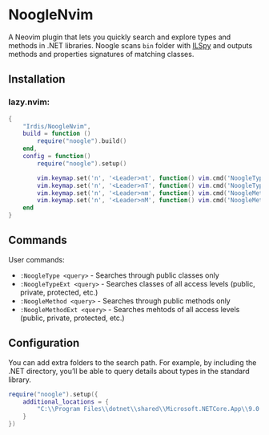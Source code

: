 # NoogleNvim

A Neovim plugin that lets you quickly search and explore types and methods in .NET libraries. Noogle scans `bin` folder with [ILSpy](https://github.com/icsharpcode/ILSpy) and outputs methods and properties signatures of matching classes.

## Installation

### lazy.nvim:
``` lua
{
    "Irdis/NoogleNvim",
    build = function ()
        require("noogle").build()
    end,
    config = function()
        require("noogle").setup()

        vim.keymap.set('n', '<Leader>nt', function() vim.cmd('NoogleType ' .. vim.fn.expand('<cword>')) end)
        vim.keymap.set('n', '<Leader>nT', function() vim.cmd('NoogleTypeExt ' .. vim.fn.expand('<cword>')) end)
        vim.keymap.set('n', '<Leader>nm', function() vim.cmd('NoogleMethod ' .. vim.fn.expand('<cword>')) end)
        vim.keymap.set('n', '<Leader>nM', function() vim.cmd('NoogleMethodExt ' .. vim.fn.expand('<cword>')) end)
    end
}
```

## Commands

User commands:
- `:NoogleType <query>` - Searches through public classes only
- `:NoogleTypeExt <query>` - Searches classes of all access levels (public, private, protected, etc.)
- `:NoogleMethod <query>` - Searches through public methods only
- `:NoogleMethodExt <query>` - Searches mehtods of all access levels (public, private, protected, etc.)

## Configuration

You can add extra folders to the search path. For example, by including the .NET directory, you’ll be able to query details about types in the standard library.
```lua
require("noogle").setup({
    additional_locations = {
        "C:\\Program Files\\dotnet\\shared\\Microsoft.NETCore.App\\9.0.8"
    }
})
```
